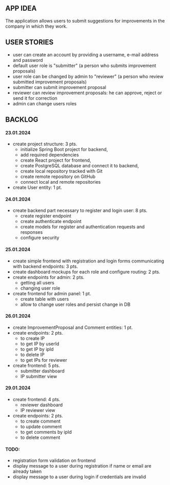 ## APP IDEA

The application allows users to submit suggestions for improvements in the company in which they work.

## USER STORIES

- user can create an account by providing a username, e-mail address and password
- default user role is "submitter" (a person who submits improvement proposals)
- user role can be changed by admin to "reviewer" (a person who review submitted improvement proposals)
- submitter can submit improvement proposal
- reviewer can review improvement proposals: he can approve, reject or send it for correction
- admin can change users roles

## BACKLOG

#### 23.01.2024

- create project structure: 3 pts.
    - initialize Spring Boot project for backend,
    - add required dependencies
    - create React project for frontend,
    - create PostgreSQL database and connect it to backend,
    - create local repository tracked with Git
    - create remote repository on GitHub
    - connect local and remote repositories
- create User entity: 1 pt.

#### 24.01.2024

- create backend part necessary to register and login user: 8 pts.
    - create register endpoint
    - create authenticate endpoint
    - create models for register and authentication requests and responses
    - configure security

#### 25.01.2024

- create simple frontend with registration and login forms communicating with backend endpoints: 3 pts.
- create dashboard mockups for each role and configure routing: 2 pts.
- create endpoints for admin: 2 pts.
    - getting all users
    - changing user role
- create frontend for admin panel: 1 pt.
    - create table with users
    - allow to change user roles and persist change in DB

#### 26.01.2024

- create ImprovementProposal and Comment entities: 1 pt.
- create endpoints: 2 pts.
    - to create IP
    - to get IP by userId
    - to get IP by ipId
    - to delete IP
    - to get IPs for reviewer
- create frontend: 5 pts.
    - submitter dashboard
    - IP submitter view

#### 29.01.2024

- create frontend: 4 pts.
    - reviewer dashboard
    - IP reviewer view
- create endpoints: 2 pts.
    - to create comment
    - to update comment
    - to get comments by ipId
    - to delete comment

#### TODO:

- registration form validation on frontend
- display message to a user during registration if name or email are already taken
- display message to a user during login if credentials are invalid